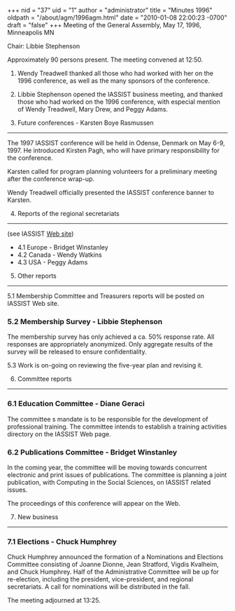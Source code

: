 +++
nid = "37"
uid = "1"
author = "administrator"
title = "Minutes 1996"
oldpath = "/about/agm/1996agm.html"
date = "2010-01-08 22:00:23 -0700"
draft = "false"
+++
Meeting of the General Assembly, May 17, 1996, Minneapolis MN

Chair: Libbie Stephenson

Approximately 90 persons present. The meeting convened at 12:50.

1. Wendy Treadwell thanked all those who had worked with her on the 1996
conference, as well as the many sponsors of the conference.

2. Libbie Stephenson opened the IASSIST business meeting, and thanked
those who had worked on the 1996 conference, with especial mention of
Wendy Treadwell, Mary Drew, and Peggy Adams.

3. Future conferences - Karsten Boye Rasmussen
----------------------------------------------

The 1997 IASSIST conference will be held in Odense, Denmark on May 6-9,
1997. He introduced Kirsten Pagh, who will have primary responsibility
for the conference.

Karsten called for program planning volunteers for a preliminary meeting
after the conference wrap-up.

Wendy Treadwell officially presented the IASSIST conference banner to
Karsten.

4. Reports of the regional secretariats
---------------------------------------

(see IASSIST [Web site](https://iassistdata.org/about/regions.html))

-   4.1 Europe - Bridget Winstanley
-   4.2 Canada - Wendy Watkins
-   4.3 USA - Peggy Adams

5. Other reports
----------------

5.1 Membership Committee and Treasurers reports will be posted on
IASSIST Web site.

### 5.2 Membership Survey - Libbie Stephenson

The membership survey has only achieved a ca. 50% response rate. All
responses are appropriately anonymized. Only aggregate results of the
survey will be released to ensure confidentiality.

5.3 Work is on-going on reviewing the five-year plan and revising it.

6. Committee reports
--------------------

### 6.1 Education Committee - Diane Geraci

The committee s mandate is to be responsible for the development of
professional training. The committee intends to establish a training
activities directory on the IASSIST Web page.

### 6.2 Publications Committee - Bridget Winstanley

In the coming year, the committee will be moving towards concurrent
electronic and print issues of publications. The committee is planning a
joint publication, with Computing in the Social Sciences, on IASSIST
related issues.

The proceedings of this conference will appear on the Web.

7. New business
---------------

### 7.1 Elections - Chuck Humphrey

Chuck Humphrey announced the formation of a Nominations and Elections
Committee consisting of Joanne Dionne, Jean Stratford, Vigdis Kvalheim,
and Chuck Humphrey. Half of the Administrative Committee will be up for
re-election, including the president, vice-president, and regional
secretariats. A call for nominations will be distributed in the fall.

The meeting adjourned at 13:25.

